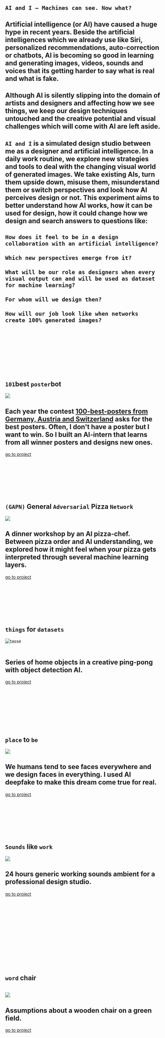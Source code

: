 <!---   I N T R O   --->

## `AI and I – Machines can see. Now what?`   
## Artificial intelligence (or AI) have caused a huge hype in recent years. Beside the artificial intelligences which we already use like Siri, personalized recommendations, auto-correction or chatbots, AI is becoming so good in learning and generating images, videos, sounds and voices that its getting harder to say what is real and what is fake. 
## Although AI is silently slipping into the domain of artists and designers and affecting how we see things, we keep our design techniques untouched and the creative potential and visual challenges which will come with AI are left aside.

## `AI and I` is a simulated design studio between me as a designer and artificial intelligence. In a daily work routine, we explore new strategies and tools to deal with the changing visual world of generated images. We take existing AIs, turn them upside down, misuse them, misunderstand them or switch perspectives and look how AI perceives design or not. This experiment aims to better understand how AI works, how it can be used for design, how it could change how we design and search answers to questions like:   
## `How does it feel to be in a design collaboration with an artificial intelligence?`<br><br> `Which new perspectives emerge from it?`<br><br> `What will be our role as designers when every visual output can and will be used as dataset for machine learning?` <br><br> `For whom will we design then?`<br><br> `How will our job look like when networks create 100% generated images?`
   



<br><br><br><br><br><br><br><br>





<!---   P O S T E R   --->

## `101`best `poster`bot
<img src="img/thumb-poster.jpg">  

## Each year the contest [100-best-posters from Germany, Austria and Switzerland](http://100-beste-plakate.de/) asks for the best posters. Often, I don't have a poster but I want to win. So I built an AI-intern that learns from all winner posters and designs new ones.  
[go to project](https://github.com/FelixPlastik/AI-and-I/tree/master/101%20best%20poster%20bot) 
<br><br><br><br><br><br><br><br>





<!---   P I Z Z A   --->

## `(GAPN)` General `Adversarial` Pizza `Network`
<img src="img/pizza.gif">  

## A dinner workshop by an AI pizza-chef. <br> Between pizza order and AI understanding, we explored how it might feel when your pizza gets interpreted through several machine learning layers.  
[go to project](https://github.com/FelixPlastik/AI-and-I/tree/master/(GAPN)%20General%20Adversarial%20Pizza%20Network)
<br><br><br><br><br><br><br><br>




<!---   O B J E K T E   --->

## `things` for `datasets`   
![tasse](/img/thumb-objects.gif)    
<br>   

## Series of home objects in a creative ping-pong with object detection AI.<br>   
[go to project](https://github.com/FelixPlastik/AI-and-I/tree/master/things%20for%20datasets)   
<br><br><br><br><br><br><br><br>




<!---   F E N S T E R   --->

## `place` to `be` 
<img src="img/thumb-fenster-NEW.jpg">  

## We humans tend to see faces everywhere and we design faces in everything. I used AI deepfake to make this dream come true for real.
[go to project](seeing-is-believing/README.md)
<br><br><br><br><br><br><br><br>




<!---   S O U N D    --->

## `Sounds` like `work` 
<img src="img/thumb-sound.jpg">  

## 24 hours generic working sounds ambient for a professional design studio.
[go to project](https://github.com/FelixPlastik/AI-and-I/tree/master/sounds%20like%20work)
<br><br><br><br><br><br><br><br><br><br><br><br><br><br>




<!---   S T U H L   --->

## `word` chair   

<br>
<img src="img/thumb-chair.gif">    
<br>   

## Assumptions about a wooden chair on a green field.   
[go to project](https://github.com/FelixPlastik/AI-and-I/tree/master/word%20chair)

<br><br><br><br><br><br><br>
